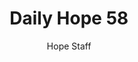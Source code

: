 ---
image: /assets/img/daily-hope-default-artwork.png
title: Daily Hope 58
number: 58
categories:
  - Daily Hope
author: Hope Staff
notes: Daily Hope 58
embed: >-
  <iframe src="https://open.spotify.com/embed/episode/5v8qqKq9CNspzoQMGjvHmf?utm_source=generator" width="400px" height="102px" frameborder=“0" scrolling=“no”></iframe>
---